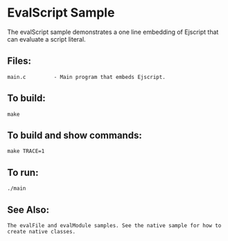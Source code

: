EvalScript Sample
===

The evalScript sample demonstrates a one line embedding of Ejscript that can evaluate a script literal.

## Files:

    main.c         - Main program that embeds Ejscript.

## To build:

    make

## To build and show commands:

    make TRACE=1

## To run:

    ./main

## See Also:

    The evalFile and evalModule samples. See the native sample for how to create native classes.
